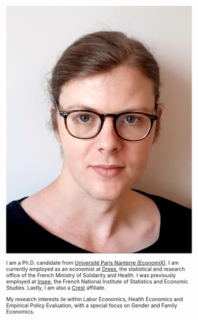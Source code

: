 ![Me](Photo_PPora.jpg)

I am a Ph.D. candidate from [Université Paris Nanterre (EconomiX)](https://economix.fr/). I am currently employed as an economist at [Drees](https://drees.solidarites-sante.gouv.fr/etudes-et-statistiques/), the statistical and research office of the French Ministry of Solidarity and Health. I was previously employed at [Insee](https://insee.fr/fr/accueil), the French National Institute of Statistics and Economic Studies. Lastly, I am also a [Crest](https://crest.science/) affiliate.

My research interests lie within Labor Economics, Health Economics and Empirical Policy Evaluation, with a special focus on Gender and Family Economics.
